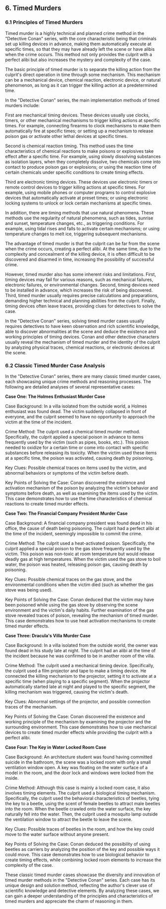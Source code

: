 ## 6. Timed Murders

### 6.1 Principles of Timed Murders

Timed murder is a highly technical and planned crime method in the "Detective Conan" series, with the core characteristic being that criminals set up killing devices in advance, making them automatically execute at specific times, so that they may have already left the scene or have alibis when the crime occurs. This method not only provides the culprit with a perfect alibi but also increases the mystery and complexity of the case.

The basic principle of timed murder is to separate the killing action from the culprit's direct operation in time through some mechanism. This mechanism can be a mechanical device, chemical reaction, electronic device, or natural phenomenon, as long as it can trigger the killing action at a predetermined time.

In the "Detective Conan" series, the main implementation methods of timed murders include:

First are mechanical timing devices. These devices usually use clocks, timers, or other mechanical mechanisms to trigger killing actions at specific times. For example, connecting firearms to clock mechanisms to make them automatically fire at specific times; or setting up a mechanism to release poison gas or activate other lethal devices at specific times.

Second is chemical reaction timing. This method uses the time characteristics of chemical reactions to make poisons or explosives take effect after a specific time. For example, using slowly dissolving substances as isolation layers, when they completely dissolve, two chemicals come into contact to produce poison gas or explosions; or using the reaction time of certain chemicals under specific conditions to create timing effects.

Third are electronic timing devices. These devices use electronic timers or remote control devices to trigger killing actions at specific times. For example, using mobile phones or computer programs to control explosive devices that automatically activate at preset times; or using electronic locking systems to unlock or lock certain mechanisms at specific times.

In addition, there are timing methods that use natural phenomena. These methods use the regularity of natural phenomena, such as tides, sunrise and sunset, temperature changes, etc., as triggering conditions. For example, using tidal rises and falls to activate certain mechanisms; or using temperature changes to melt ice, triggering subsequent mechanisms.

The advantage of timed murder is that the culprit can be far from the scene when the crime occurs, creating a perfect alibi. At the same time, due to the complexity and concealment of the killing device, it is often difficult to be discovered and disarmed in time, increasing the possibility of successful crime.

However, timed murder also has some inherent risks and limitations. First, timing devices may fail for various reasons, such as mechanical failures, electronic failures, or environmental changes. Second, timing devices need to be installed in advance, which increases the risk of being discovered. Third, timed murder usually requires precise calculations and preparations, demanding higher technical and planning abilities from the culprit. Finally, timing devices often leave traces, providing clues for detectives to solve the case.

In the "Detective Conan" series, solving timed murder cases usually requires detectives to have keen observation and rich scientific knowledge, able to discover abnormalities at the scene and deduce the existence and working principles of timing devices. Conan and other detective characters usually reveal the mechanism of timed murder and the identity of the culprit by analyzing physical traces, chemical reactions, or electronic devices at the scene.

### 6.2 Classic Timed Murder Case Analysis

In the "Detective Conan" series, there are many classic timed murder cases, each showcasing unique crime methods and reasoning processes. The following are detailed analyses of several representative cases:

**Case One: The Holmes Enthusiast Murder Case**

Case Background: In a villa isolated from the outside world, a Holmes enthusiast was found dead. The victim suddenly collapsed in front of everyone, and the culprit seemed to have no opportunity to approach the victim at the time of the incident.

Crime Method: The culprit used a chemical timed murder method. Specifically, the culprit applied a special poison in advance to items frequently used by the victim (such as pipes, books, etc.). This poison needed to oxidize for a certain time or come into contact with specific substances before releasing its toxicity. When the victim used these items at a specific time, the poison was activated, causing death by poisoning.

Key Clues: Possible chemical traces on items used by the victim, and abnormal behaviors or symptoms of the victim before death.

Key Points of Solving the Case: Conan discovered the existence and activation mechanism of the poison by analyzing the victim's behavior and symptoms before death, as well as examining the items used by the victim. This case demonstrates how to use the time characteristics of chemical reactions to create timed murder effects.

**Case Two: The Financial Company President Murder Case**

Case Background: A financial company president was found dead in his office, the cause of death being poisoning. The culprit had a perfect alibi at the time of the incident, seemingly impossible to commit the crime.

Crime Method: The culprit used a heat-activated poison. Specifically, the culprit applied a special poison to the gas stove frequently used by the victim. This poison was non-toxic at room temperature but would release deadly gas at high temperatures. When the victim used the gas stove to boil water, the poison was heated, releasing poison gas, causing death by poisoning.

Key Clues: Possible chemical traces on the gas stove, and the environmental conditions when the victim died (such as whether the gas stove was being used).

Key Points of Solving the Case: Conan deduced that the victim may have been poisoned while using the gas stove by observing the scene environment and the victim's daily habits. Further examination of the gas stove revealed traces of poison, revealing the mechanism of timed murder. This case demonstrates how to use heat activation mechanisms to create timed murder effects.

**Case Three: Dracula's Villa Murder Case**

Case Background: In a villa isolated from the outside world, the owner was found dead in his study late at night. The culprit had an alibi at the time of the incident because he was confirmed to be in another room of the villa.

Crime Method: The culprit used a mechanical timing device. Specifically, the culprit used a film projector and tape to make a timing device. He connected the killing mechanism to the projector, setting it to activate at a specific time (when playing to a specific segment). When the projector automatically started late at night and played to the specific segment, the killing mechanism was triggered, causing the victim's death.

Key Clues: Abnormal settings of the projector, and possible connection traces of the mechanism.

Key Points of Solving the Case: Conan discovered the existence and working principle of the mechanism by examining the projector and the surrounding environment. This case demonstrates how to use mechanical devices to create timed murder effects while providing the culprit with a perfect alibi.

**Case Four: The Key in Water Locked Room Case**

Case Background: An architecture student was found having committed suicide in the bathroom, the scene was a locked room with only a small ventilation window open. A key was floating on the water surface of a model in the room, and the door lock and windows were locked from the inside.

Crime Method: Although this case is mainly a locked room case, it also involves timing elements. The culprit used a biological timing mechanism. Specifically, the culprit used the behavioral characteristics of beetles, tying the key to a beetle, using the scent of female beetles to attract male beetles into the room. When the beetle crawled onto the water surface, the key naturally fell into the water. Then, the culprit used a mosquito lamp outside the ventilation window to attract the beetle to leave the scene.

Key Clues: Possible traces of beetles in the room, and how the key could move to the water surface without anyone present.

Key Points of Solving the Case: Conan deduced the possibility of using beetles as carriers by analyzing the position of the key and possible ways it could move. This case demonstrates how to use biological behavior to create timing effects, while combining locked room elements to increase the complexity of the case.

These classic timed murder cases showcase the diversity and innovation of timed murder methods in the "Detective Conan" series. Each case has its unique design and solution method, reflecting the author's clever use of scientific knowledge and detective elements. By analyzing these cases, we can gain a deeper understanding of the principles and characteristics of timed murders and appreciate the charm of reasoning in them.